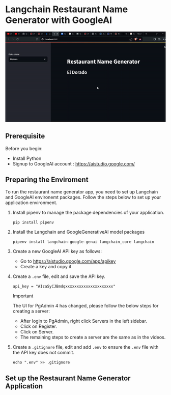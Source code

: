 # Langchain Restaurant Name Generator with GoogleAI


![Restaurant Name Generator Demo](Media/appname.gif)

## Prerequisite 
Before you begin:
* Install Python 
* Signup to GoogleAI account : https://aistudio.google.com/ 

## Preparing the Enviroment

To run the restaurant name generator app, you need to set up Langchain and GoogleAI environemt packages. Follow the steps below to set up your application environment.

1. Install pipenv to manage the package dependencies of your application.
    
    ```console
    pip install pipenv
    ```

2. Install the Langchain and GoogleGenerativeAI model packages

    ```console
    pipenv install langchain-google-genai langchain_core langchain
    ```

3. Create a new GoogleAI API key as follows:

    * Go to https://aistudio.google.com/app/apikey
    * Create a key and copy it

4. Create a `.env` file, edit and save the API key.

    ```console
    api_key = "AIzaSyCJBmdqxxxxxxxxxxxxxxxxxxxxx"
    ```

    > [!IMPORTANT]
    >The UI for PgAdmin 4 has changed, please follow the below steps for creating a server:
    >
    >* After login to PgAdmin, right click Servers in the left sidebar.
    >* Click on Register.
    >* Click on Server.
    >* The remaining steps to create a server are the same as in the videos.

5. Create a `.gitignore` file, edit and add `.env` to ensure the `.env` file with the API key does not commit.

    ```console
    echo ".env" >> .gitignore
    ```

## Set up the Restaurant Name Generator Application

